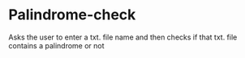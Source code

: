 # Palindrome-check

Asks the user to enter a txt. file name and then checks if that txt. file  
contains a palindrome or not
